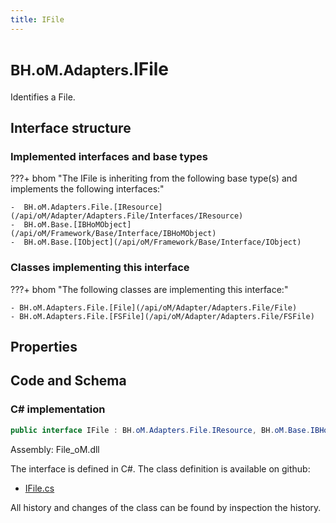 ```yaml
---
title: IFile
---
```


# <small>BH.oM.Adapters.</small>**IFile**

Identifies a File.

## Interface structure

### Implemented interfaces and base types

???+ bhom "The IFile is inheriting from the following base type(s) and implements the following interfaces:"

    -  BH.oM.Adapters.File.[IResource](/api/oM/Adapter/Adapters.File/Interfaces/IResource)
    -  BH.oM.Base.[IBHoMObject](/api/oM/Framework/Base/Interface/IBHoMObject)
    -  BH.oM.Base.[IObject](/api/oM/Framework/Base/Interface/IObject)


### Classes implementing this interface

???+ bhom "The following classes are implementing this interface:"

    - BH.oM.Adapters.File.[File](/api/oM/Adapter/Adapters.File/File)
    - BH.oM.Adapters.File.[FSFile](/api/oM/Adapter/Adapters.File/FSFile)


## Properties

## Code and Schema

### C# implementation

``` C# title="C#"
public interface IFile : BH.oM.Adapters.File.IResource, BH.oM.Base.IBHoMObject, BH.oM.Base.IObject
```

Assembly: File_oM.dll

The interface is defined in C#. The class definition is available on github:

- [IFile.cs](https://github.com/BHoM/File_Toolkit/blob/develop/File_oM/Interfaces\IFile.cs)

All history and changes of the class can be found by inspection the history.
